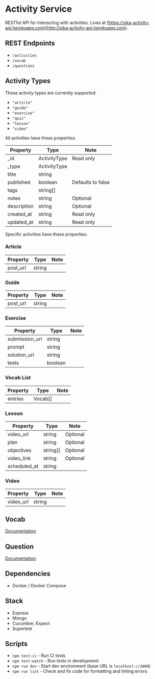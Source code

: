 # Activity Service

RESTful API for interacting with activities. Lives at [https://sika-activity-api.herokuapp.com](http://sika-activity-api.herokuapp.com).

## REST Endpoints

* `/activities`
* `/vocab`
* `/questions`

## Activity Types

These activity types are currently supported:

* `"article"`
* `"guide"`
* `"exercise"`
* `"quiz"`
* `"lesson"`
* `"video"`

All activities have these properties:

| Property | Type | Note |
| --- | --- | --- |
| _id | ActivityType | Read only |
| _type | ActivityType | |
| title | string | |
| published | boolean | Defaults to false |
| tags | string[] | |
| notes | string | Optional |
| description | string | Optional |
| created_at | string | Read only |
| updated_at | string | Read only |

Specific activities have these properties:

### Article

| Property | Type | Note |
| --- | --- | --- |
| post_url | string | |

### Guide

| Property | Type | Note |
| --- | --- | --- |
| post_url | string | |

### Exercise

| Property | Type | Note |
| --- | --- | --- |
| submission_url | string | |
| prompt | string | |
| solution_url | string | |
| tests | boolean | |

### Vocab List

| Property | Type | Note |
| --- | --- | --- |
| entries | Vocab[] | |

### Lesson

| Property | Type | Note |
| --- | --- | --- |
| video_url | string | Optional |
| plan | string | Optional |
| objectives | string[] | Optional |
| video_link | string | Optional |
| scheduled_at | string | |

### Video

| Property | Type | Note |
| --- | --- | --- |
| video_url | string | |

## Vocab

[Documentation](tests/vocab.feature)

## Question

[Documentation](tests/question.feature)

## Dependencies

* Docker / Docker Compose

## Stack

* Express
* Mongo
* Cucumber, Expect
* Supertest

## Scripts

* `npm test:ci` - Run CI tests
* `npm test:watch` - Run tests in development
* `npm run dev` - Start dev environment (base URL is `localhost://3000`)
* `npm run lint` - Check and fix code for formatting and linting errors
